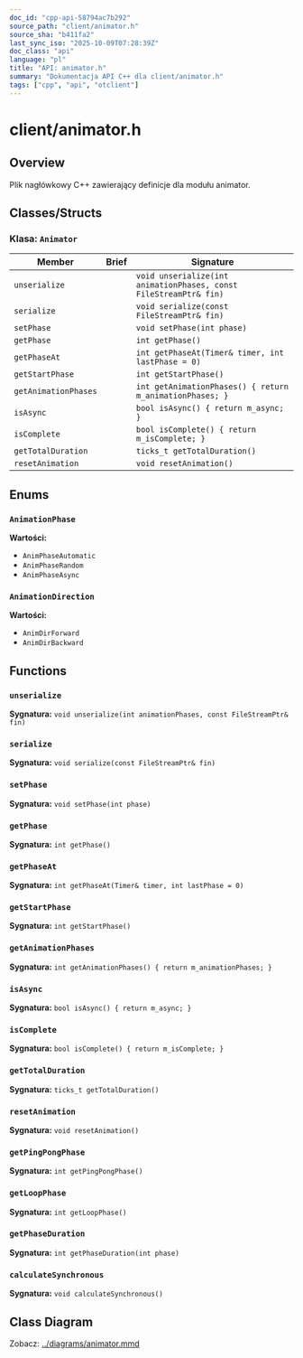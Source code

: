 ```yaml
---
doc_id: "cpp-api-58794ac7b292"
source_path: "client/animator.h"
source_sha: "b411fa2"
last_sync_iso: "2025-10-09T07:28:39Z"
doc_class: "api"
language: "pl"
title: "API: animator.h"
summary: "Dokumentacja API C++ dla client/animator.h"
tags: ["cpp", "api", "otclient"]
---
```


# client/animator.h

## Overview

Plik nagłówkowy C++ zawierający definicje dla modułu animator.

## Classes/Structs

### Klasa: `Animator`

| Member | Brief | Signature |
|--------|-------|-----------|
| `unserialize` |  | `void unserialize(int animationPhases, const FileStreamPtr& fin)` |
| `serialize` |  | `void serialize(const FileStreamPtr& fin)` |
| `setPhase` |  | `void setPhase(int phase)` |
| `getPhase` |  | `int getPhase()` |
| `getPhaseAt` |  | `int getPhaseAt(Timer& timer, int lastPhase = 0)` |
| `getStartPhase` |  | `int getStartPhase()` |
| `getAnimationPhases` |  | `int getAnimationPhases() { return m_animationPhases; }` |
| `isAsync` |  | `bool isAsync() { return m_async; }` |
| `isComplete` |  | `bool isComplete() { return m_isComplete; }` |
| `getTotalDuration` |  | `ticks_t getTotalDuration()` |
| `resetAnimation` |  | `void resetAnimation()` |

## Enums

### `AnimationPhase`

**Wartości:**

- `AnimPhaseAutomatic`
- `AnimPhaseRandom`
- `AnimPhaseAsync`

### `AnimationDirection`

**Wartości:**

- `AnimDirForward`
- `AnimDirBackward`

## Functions

### `unserialize`

**Sygnatura:** `void unserialize(int animationPhases, const FileStreamPtr& fin)`

### `serialize`

**Sygnatura:** `void serialize(const FileStreamPtr& fin)`

### `setPhase`

**Sygnatura:** `void setPhase(int phase)`

### `getPhase`

**Sygnatura:** `int getPhase()`

### `getPhaseAt`

**Sygnatura:** `int getPhaseAt(Timer& timer, int lastPhase = 0)`

### `getStartPhase`

**Sygnatura:** `int getStartPhase()`

### `getAnimationPhases`

**Sygnatura:** `int getAnimationPhases() { return m_animationPhases; }`

### `isAsync`

**Sygnatura:** `bool isAsync() { return m_async; }`

### `isComplete`

**Sygnatura:** `bool isComplete() { return m_isComplete; }`

### `getTotalDuration`

**Sygnatura:** `ticks_t getTotalDuration()`

### `resetAnimation`

**Sygnatura:** `void resetAnimation()`

### `getPingPongPhase`

**Sygnatura:** `int getPingPongPhase()`

### `getLoopPhase`

**Sygnatura:** `int getLoopPhase()`

### `getPhaseDuration`

**Sygnatura:** `int getPhaseDuration(int phase)`

### `calculateSynchronous`

**Sygnatura:** `void calculateSynchronous()`

## Class Diagram

Zobacz: [../diagrams/animator.mmd](../diagrams/animator.mmd)
